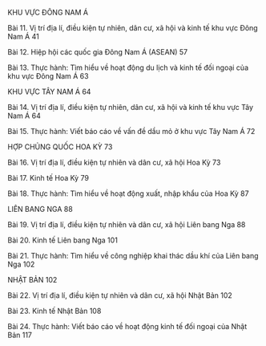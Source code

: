 KHU VỰC ĐÔNG NAM Á

Bài 11. Vị trí địa lí, điều kiện tự nhiên, dân cư, xã hội và kinh tế khu vực Đông Nam Á
41

Bài 12. Hiệp hội các quốc gia Đông Nam Á (ASEAN)
57

Bài 13. Thực hành: Tìm hiểu về hoạt động du lịch và kinh tế đối ngoại của khu vực Đông Nam Á
63

KHU VỰC TÂY NAM Á
64

Bài 14. Vị trí địa lí, điều kiện tự nhiên, dân cư, xã hội và kinh tế khu vực Tây Nam Á
64

Bài 15. Thực hành: Viết báo cáo về vấn đề dầu mỏ ở khu vực Tây Nam Á
72

HỢP CHỦNG QUỐC HOA KỲ
73

Bài 16. Vị trí địa lí, điều kiện tự nhiên và dân cư, xã hội Hoa Kỳ
73

Bài 17. Kinh tế Hoa Kỳ
79

Bài 18. Thực hành: Tìm hiểu về hoạt động xuất, nhập khẩu của Hoa Kỳ
87

LIÊN BANG NGA
88

Bài 19. Vị trí địa lí, điều kiện tự nhiên và dân cư, xã hội Liên bang Nga
88

Bài 20. Kinh tế Liên bang Nga
101

Bài 21. Thực hành: Tìm hiểu về công nghiệp khai thác dầu khí của Liên bang Nga
102

NHẬT BẢN
102

Bài 22. Vị trí địa lí, điều kiện tự nhiên và dân cư, xã hội Nhật Bản
102

Bài 23. Kinh tế Nhật Bản
108

Bài 24. Thực hành: Viết báo cáo về hoạt động kinh tế đối ngoại của Nhật Bản
117